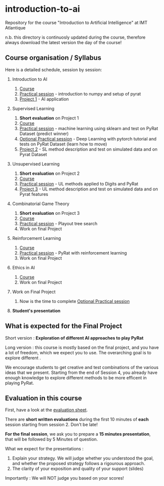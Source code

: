 # introduction-to-ai

Repository for the course "Introduction to Artificial Intelligence" at IMT Atlantique

n.b. this directory is continuosly updated during the course, therefore always download the latest version the day of the course!



## Course organisation / Syllabus

Here is a detailed schedule, session by session: 

1. Introduction to AI
   1. [Course](session1/course/cours1.pdf) 
   2. [Practical session](https://github.com/brain-bzh/introduction-to-ai/tree/main/session1/lab/Lab_1.ipynb) - introduction to numpy and setup of pyrat
   3. [Project 1](session1/topics) - AI application
  
2. Supervised Learning
   1. **Short evaluation** on Project 1
   2. [Course](session2/course/cours2.pdf) 
   3. [Practical session](session2/lab/Lab2a.ipynb) - machine learning using sklearn and test on PyRat Dataset (predict winner)
   4. [Optional Practical session](session2/lab/Lab2b.ipynb) - Deep Learning with pytorch tutorial and tests on PyRat Dataset (learn how to move)
   5. [Project 2](session2/topics_p1) - SL method description and test on simulated data and on Pyrat Dataset
   
3. Unsupervised Learning
   1. **Short evaluation** on Project 2
   2. [Course](session3/course/cours3.pdf) 
   3. [Practical session](session3/lab/TP2_2023_student.ipynb) - UL methods applied to Digits and PyRat
   4. [Project 3](session3/p3) - UL method description and test on simulated data and on Pyrat features
   
4. Combinatorial Game Theory
   1. **Short evaluation** on Project 3
   2. [Course](session4/course/cours4.pdf) 
   3. [Practical session](session4/lab/) - Playout tree search
   4. Work on final Project
 
5. Reinforcement Learning
   1. [Course](session5/course/cours5.pdf) 
   2. [Practical session](session5/lab/RL.py) - PyRat with reinforcement learning
   3. Work on final Project

6. Ethics in AI
   1. [Course](session6/course/ethics.pdf) 
   2. Work on final Project  

7. Work on Final Project
   1. Now is the time to complete [Optional Practical session](session2/lab/Lab2b.ipynb)

9. **Student's presentation**  


## What is expected for the Final Project

Short version : **Exploration of different AI approaches to play PyRat**

Long version : this course is mostly based on the final project, and you have a lot of freedom, which we expect you to use. The overarching goal is to explore different . 

We encourage students to get creative and test combinations of the various ideas that we present. Starting from the end of Session 4, you already have enough knowledge to explore different methods to be more efficent in playing PyRat. 

## Evaluation in this course 

First, have a look at the [evaluation sheet](evaluation.pdf).

There are **short written evaluations** during the first 10 minutes of **each** session starting from session 2. Don't be late!  

**For the final session**, we ask you to prepare a **15 minutes presentation**, that will be followed by 5 Minutes of question. 

What we expect for the presentations : 
1. Explain your strategy. We will judge whether you understood the goal, and whether the proposed strategy follows a rigourous approach.  
2. The clarity of your exposition and quality of your support (slides)

Importantly : We will NOT judge you based on your scores!
